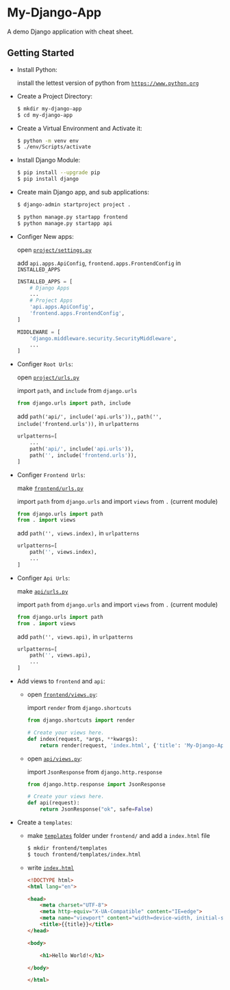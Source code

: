 # My-Django-App

A demo Django application with cheat sheet.

## Getting Started

- Install Python:

  install the lettest version of python from [`https://www.python.org`](https://www.python.org/downloads/)

- Create a Project Directory:

  ```bash
  $ mkdir my-django-app
  $ cd my-django-app
  ```

- Create a Virtual Environment and Activate it:

  ```bash
  $ python -m venv env
  $ ./env/Scripts/activate
  ```

- Install Django Module:

  ```bash
  $ pip install --upgrade pip
  $ pip install django
  ```

- Create main Django app, and sub applications:

  ```bash
  $ django-admin startproject project .
  ```

  ```bash
  $ python manage.py startapp frontend
  $ python manage.py startapp api
  ```

- Configer New apps:

  open [`project/settings.py`](./project/settings.py)

  add `api.apps.ApiConfig`, `frontend.apps.FrontendConfig` in `INSTALLED_APPS`

  ```python
  INSTALLED_APPS = [
      # Django Apps
      ...
      # Project Apps
      'api.apps.ApiConfig',
      'frontend.apps.FrontendConfig',
  ]

  MIDDLEWARE = [
      'django.middleware.security.SecurityMiddleware',
      ...
  ]
  ```

- Configer `Root Urls`:

  open [`project/urls.py`](./project/urls.py)

  import `path`, and `include` from `django.urls`

  ```python
  from django.urls import path, include
  ```

  add `path('api/', include('api.urls')),`, `path('', include('frontend.urls')),` in `urlpatterns`

  ```python
  urlpatterns=[
      ...
      path('api/', include('api.urls')),
      path('', include('frontend.urls')),
  ]
  ```

- Configer `Frontend Urls`:

  make [`frontend/urls.py`](./frontend/urls.py)

  import `path` from `django.urls` and import `views` from `.` (current module)

  ```python
  from django.urls import path
  from . import views
  ```

  add `path('', views.index),` in `urlpatterns`

  ```python
  urlpatterns=[
      path('', views.index),
      ...
  ]
  ```

- Configer `Api Urls`:

  make [`api/urls.py`](./frontend/urls.py)

  import `path` from `django.urls` and import `views` from `.` (current module)

  ```python
  from django.urls import path
  from . import views
  ```

  add `path('', views.api),` in `urlpatterns`

  ```python
  urlpatterns=[
      path('', views.api),
      ...
  ]
  ```

- Add views to `frontend` and `api`:

  - open [`frontend/views.py`](./frontend/views.py):

    import `render` from `django.shortcuts`

    ```python
    from django.shortcuts import render
    ```

    ```python
    # Create your views here.
    def index(request, *args, **kwargs):
        return render(request, 'index.html', {'title': 'My-Django-App'})
    ```

  - open [`api/views.py`](./frontend/views.py):

    import `JsonResponse` from `django.http.response`

    ```python
    from django.http.response import JsonResponse
    ```

    ```python
    # Create your views here.
    def api(request):
        return JsonResponse("ok", safe=False)
    ```
- Create a `templates`:

  - make [`templates`](./frontend/templates/) folder under `frontend/` and add a `index.html` file

    ```bash
    $ mkdir frontend/templates
    $ touch frontend/templates/index.html
    ```

  - write [`index.html`](./frontend/templates/index.html)

    ```html
    <!DOCTYPE html>
    <html lang="en">

    <head>
        <meta charset="UTF-8">
        <meta http-equiv="X-UA-Compatible" content="IE=edge">
        <meta name="viewport" content="width=device-width, initial-scale=1.0">
        <title>{{title}}</title>
    </head>

    <body>

        <h1>Hello World!</h1>

    </body>

    </html>
    ```
